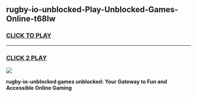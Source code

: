 
## rugby-io-unblocked-Play-Unblocked-Games-Online-t68lw
<h3>
<a href="https://premium76.site?title=rugby-io-unblocked&ref=25A">CLICK TO PLAY</a></h3>
<hr>

<h3>
<a href="https://premium76.site?title=rugby-io-unblocked&ref=25A">CLICK 2 PLAY</a>
  
</h3>

<a href="https://premium76.site?title=rugby-io-unblocked&ref=25A"><img src="https://clearcache.store/games.png"></a>


**rugby-io-unblocked games unblocked: Your Gateway to Fun and Accessible Online Gaming**
